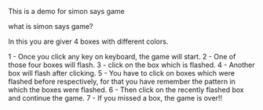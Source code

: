 This is a demo for simon says game

what is simon says game?

In this you are giver 4 boxes with different colors.

1 - Once you click any key on keyboard, the game will start.
2 - One of those four boxes will flash.
3 - click on the box which is flashed.
4 - Another box will flash after clicking.
5 - You have to click on boxes which were flashed before respectively, for that you have remember the pattern in which the boxes were flashed.
6 - Then click on the recently flashed box and continue the game.
7 - If you missed a box, the game is over!!

